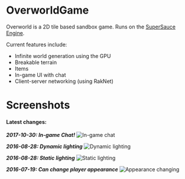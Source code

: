 # OverworldGame
Overworld is a 2D tile based sandbox game. Runs on the [SuperSauce Engine](https://github.com/bitsauce/Sauce-Engine).

Current features include:
* Infinite world generation using the GPU
* Breakable terrain
* Items
* In-game UI with chat
* Client-server networking (using RakNet)

# Screenshots
#### Latest changes:

**_2017-10-30: In-game Chat!_**
![In-game chat](https://i.imgur.com/1Xe6Xmw.png)

**_2016-08-28: Dynamic lighting_**
![Dynamic lighting](https://i.imgur.com/0deItIz.gif)

**_2016-08-28: Static lighting_**
![Static lighting](https://i.imgur.com/JsgtE0I.png)

**_2016-07-19: Can change player appearance_**
![Appearance changing](https://i.imgur.com/Xecojpd.gif)
